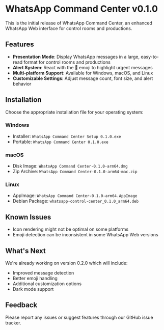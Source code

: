 # WhatsApp Command Center v0.1.0

This is the initial release of WhatsApp Command Center, an enhanced WhatsApp Web interface for control rooms and productions.

## Features

- **Presentation Mode**: Display WhatsApp messages in a large, easy-to-read format for control rooms and productions
- **Alert System**: React with the 🚨 emoji to highlight urgent messages
- **Multi-platform Support**: Available for Windows, macOS, and Linux
- **Customizable Settings**: Adjust message count, font size, and alert behavior

## Installation

Choose the appropriate installation file for your operating system:

### Windows

- Installer: `WhatsApp Command Center Setup 0.1.0.exe`
- Portable: `WhatsApp Command Center 0.1.0.exe`

### macOS

- Disk Image: `WhatsApp Command Center-0.1.0-arm64.dmg`
- Zip Archive: `WhatsApp Command Center-0.1.0-arm64-mac.zip`

### Linux

- AppImage: `WhatsApp Command Center-0.1.0-arm64.AppImage`
- Debian Package: `whatsapp-control-center_0.1.0_arm64.deb`

## Known Issues

- Icon rendering might not be optimal on some platforms
- Emoji detection can be inconsistent in some WhatsApp Web versions

## What's Next

We're already working on version 0.2.0 which will include:

- Improved message detection
- Better emoji handling
- Additional customization options
- Dark mode support

## Feedback

Please report any issues or suggest features through our GitHub issue tracker.
